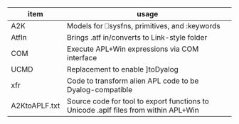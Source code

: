 | item          | usage                                                                               |
| ------------- | ----------------------------------------------------------------------------------- |
| A2K           | Models for ⎕sysfns, primitives, and :keywords                                       |
| AtfIn         | Brings .atf in/converts to Link-style folder                                        |
| COM           | Execute APL+Win expressions via COM interface                                       |
| UCMD          | Replacement to enable ]toDyalog                                                     |
| xfr           | Code to transform alien APL code to be Dyalog-compatible                            |
| A2KtoAPLF.txt | Source code for tool to export functions to Unicode .aplf files from within APL+Win |

